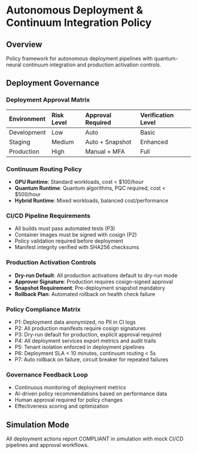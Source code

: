 # Autonomous Deployment & Continuum Integration Policy

## Overview
Policy framework for autonomous deployment pipelines with quantum-neural continuum integration and production activation controls.

## Deployment Governance

### Deployment Approval Matrix
| Environment | Risk Level | Approval Required | Verification Level |
|:------------|:-----------|:------------------|:-------------------|
| Development | Low | Auto | Basic |
| Staging | Medium | Auto + Snapshot | Enhanced |
| Production | High | Manual + MFA | Full |

### Continuum Routing Policy
- **GPU Runtime**: Standard workloads, cost < $100/hour
- **Quantum Runtime**: Quantum algorithms, PQC required, cost < $500/hour  
- **Hybrid Runtime**: Mixed workloads, balanced cost/performance

### CI/CD Pipeline Requirements
- All builds must pass automated tests (P3)
- Container images must be signed with cosign (P2)
- Policy validation required before deployment
- Manifest integrity verified with SHA256 checksums

### Production Activation Controls
- **Dry-run Default**: All production activations default to dry-run mode
- **Approver Signature**: Production requires cosign-signed approval
- **Snapshot Requirement**: Pre-deployment snapshot mandatory
- **Rollback Plan**: Automated rollback on health check failure

### Policy Compliance Matrix
- P1: Deployment data anonymized, no PII in CI logs
- P2: All production manifests require cosign signatures
- P3: Dry-run default for production, explicit approval required
- P4: All deployment services export metrics and audit trails
- P5: Tenant isolation enforced in deployment pipelines
- P6: Deployment SLA < 10 minutes, continuum routing < 5s
- P7: Auto rollback on failure, circuit breaker for repeated failures

### Governance Feedback Loop
- Continuous monitoring of deployment metrics
- AI-driven policy recommendations based on performance data
- Human approval required for policy changes
- Effectiveness scoring and optimization

## Simulation Mode
All deployment actions report COMPLIANT in simulation with mock CI/CD pipelines and approval workflows.
